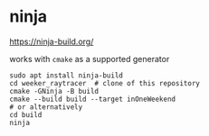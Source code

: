 # ninja


https://ninja-build.org/

works with `cmake` as a supported generator


```
sudo apt install ninja-build
cd weeker_raytracer  # clone of this repository
cmake -GNinja -B build
cmake --build build --target inOneWeekend
# or alternatively
cd build
ninja
```
